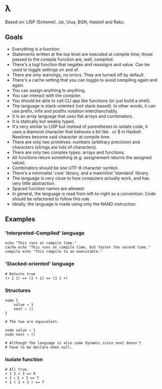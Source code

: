 # λ

Based on: LISP (Scheme), Jai, Uiua, BQN, Haskell and Raku.

## Goals
- Everything is a function.
- Statements written at the top level are executed at compile time; those passed to the compile function are, well, compiled.
- There's a togl function that negates and reassigns and value. Can be used to toggle settings on and of.
- There are only warnings, no errors. They are turned off by default.
- There's a cache setting that you can toggle to avoid compiling again and again.
- You can assign anything to anything.
- You can interact with the compiler.
- You should be able to call CLI app like functions (or just build a shell).
- The language is stack-oriented (not stack-based). In other words, it can use prefix, infix and postfix notation interchanchably.
- It is an array language that uses flat arrays and combinators.
- It is statically but weakly typed.
- It's very similar to LISP but instead of parentheses to isolate code, it uses a diamond character that behaves a bit like . or $ in Haskell. Newlines become said character at compile time.
- There are only two primitives: numbers (arbitrary precision) and characters (strings are lists of characters).
- There are only two complex types: arrays and functions.
- All functions return something (e.g. assignement returns the assigned value).
- Combinators should be one UTF-8 character symbol.
- There's a minimalist 'core' library, and a maximilist 'standard' library.
- The language is very close to how computers actually work, and has very little abstraction.
- Spaced function names are allowed.
- In general, the language is read from left-to-right as a convention. Code should be refactored to follow this rule.
- Ideally, the language is made using only the NAND instruction.

## Examples

### 'Interpreted-Compiled' language
```
echo "This runs at compile time."
cache echo "This runs at compile time, but faster the second time."
compile echo "This compile to an executable."
```

### 'Stacked-oriented' language
```
# Returns true
(+ 1 1) == (1 + 1) == (1 1 +)
```

### Structures
```
node {
    value → 1
    next → ()
}

# The two are equivalent.

node value → 1
node next → ()

# Although the language is also some dynamic since next doesn't
# have to be declare when null.
```

### Isolate function
```
# All true.
+ 1 2 × 3 == 9
+ 1 ⬩ 2 × 3 == 7
+ 1 ( 2 × 3 ) == 7
```

